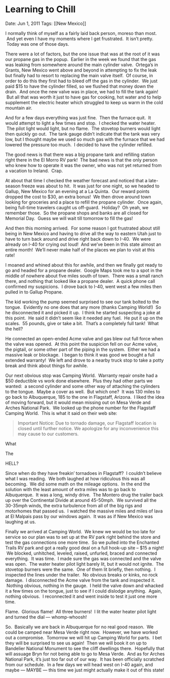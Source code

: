 # Learning to Chill

Date: Jun 1, 2011
Tags: [[New Mexico]]

I normally think of myself as a fairly laid back person, moreso than most.  And yet even I have my moments where I get frustrated.  It isn’t pretty.  Today was one of those days.

There were a lot of factors, but the one issue that was at the root of it was our propane gas in the popup.  Earlier in the week we found that the gas was leaking from somewhere around the main cylinder valve.  Ortega’s in Grants, New Mexico went above and beyond in attempting to fix the leak but finally had to resort to replacing the main valve itself.  Of course, in order to do this they first had to bleed off the gas in the cylinder.  We just paid $15 to have the cylinder filled, so we flushed that money down the drain.  And once the new valve was in place, we had to fill the tank again!  But all that was worth it just to have gas for cooking, hot water and to help supplement the electric heater which struggled to keep us warm in the cold mountain air.

And for a few days everything was just fine.  Then the furnace quit.  It would attempt to light a few times and stop.  I checked the water heater.  The pilot light would light, but no flame.  The stovetop burners would light then quickly go out.  The tank gauge didn’t indicate that the tank was very low, but I thought maybe we used so much gas with the furnace that we had lowered the pressure too much.  I decided to have the cylinder refilled.

The good news is that there was a big propane tank and refilling station right there in the El Morro RV park!  The bad news is that the only person who knew how to operate it was the owner, who was not yet returned from a vacation to Ireland.  Crap.

At about that time I checked the weather forecast and noticed that a late-season freeze was about to hit.  It was just for one night, so we headed to Gallup, New Mexico for an evening at a La Quinta.  Our reward points dropped the cost to $30, an extra bonus!  We then drove around town looking for groceries and a place to refill the propane cylinder.  Once again, being full-time travelers caught us off-guard.  Holiday?  Oh yeah, we remember those.  So the propane shops and banks are all closed for Memorial Day.  Guess we will wait till tomorrow to fill the gas!

And then this morning arrived.  For some reason I got frustrated about still being in New Mexico and having to drive all the way to eastern Utah just to have to turn back around and drive right back down to I-40.  We were already on I-40 for crying out loud!  And we’ve been in this state almost an entire month!  We’ll never make half of the places we plan to visit at this rate!

I moaned and whined about this for awhile, and then we finally got ready to go and headed for a propane dealer.  Google Maps took me to a spot in the middle of nowhere about five miles south of town.  There was a small ranch there, and nothing that looked like a propane dealer.  A quick phone call confirmed my suspicions.  I drove back to I-40, went west a few miles then pulled in to Gallup Propane.

The kid working the pump seemed surprised to see our tank bolted to the tongue.  Evidently no one does that any more (thanks Camping World!)  So he disconnected it and picked it up.  I think he started suspecting a joke at this point.  He said it didn’t seem like it needed any fuel.  He put it up on the scales.  55 pounds, give or take a bit.  That’s a completely full tank!  What the hell?

He connected an open-ended Acme valve and gas blew out full force when the valve was opened.  At this point the suspicion fell on our Acme valve, the pigtail, or some other part of the piping in the system.  Either we had a massive leak or blockage.  I began to think it was good we bought a full extended warranty!  We left and drove to a nearby truck stop to take a potty break and think about things for awhile.

Our next obvious stop was Camping World.  Warranty repair onsite had a $50 deductible vs work done elsewhere.  Plus they had other parts we wanted:  a second cylinder and some other way of attaching the cylinders to the tongue.  Maybe a cover as well.  But which one?  It was 130 miles to go back to Albuquerque, 185 to the one in Flagstaff, Arizona.  I liked the idea of moving forward, but it would mean missing out on Mesa Verde and Arches National Park.  We looked up the phone number for the Flagstaff Camping World.  This is what it said on their web site:

> Important Notice: Due to tornado damage, our Flagstaff location is closed until further notice. We apologize for any inconvenience this may cause to our customers.

What

The

HELL?

Since when do they have freakin’ tornadoes in Flagstaff?  I couldn’t believe what I was reading.  We both laughed at how ridiculous this was all becoming.  We did some math on the mileage options.  In the end the solution with the least amount of extra miles was to go back to Albuquerque.  It was a long, windy drive.  The Montero drug the trailer back up over the Continental Divide at around 45-50mph.  We survived all the 30-35mph winds, the extra turbulence from all of the big rigs and motorhomes that passed us.  I watched the massive miles and miles of lava at El Malpais pass by our windows again.  It was as if New Mexico was laughing at us.

Finally we arrived at Camping World.  We knew we would be too late for service so our plan was to set up at the RV park right behind the store and test the gas connections one more time.  So we pulled into the Enchanted Trails RV park and got a really good deal on a full hook-up site – $15 a night!  We blocked, unhitched, leveled, raised, unfurled, braced and connected everything.  It was time.  I made sure the gas was connected and the valve was open.  The water heater pilot light barely lit, but it would not ignite.  The stovetop burners were the same.  One of them lit briefly, then nothing.  I inspected the lines under the trailer.  No obvious breaks or kinks, no rock damage.  I disconnected the Acme valve from the tank and inspected it.  Nothing obvious, nothing in the gauge.  I held the valve down and whacked it a few times on the tongue, just to see if I could dislodge anything.  Again, nothing obvious.  I reconnected it and went inside to test it just one more time.

Flame.  Glorious flame!  All three burners!  I lit the water heater pilot light and turned the dial — whomp-whoosh!

So.  Basically we are back in Albuquerque for no real good reason.  We could be camped near Mesa Verde right now.  However, we have worked out a compromise.  Tomorrow we will hit up Camping World for parts.  I bet they will be surprised to see us again!  Then we will book it on up to Bandelier National Monument to see the cliff dwellings there.  Hopefully that will assuage Bryn for not being able to go to Mesa Verde.  And as for Arches National Park, it’s just too far out of our way.  It has been officially scratched from our schedule.  In a few days we will head west on I-40 again, and maybe — MAYBE — this time we just might actually make it out of this state!